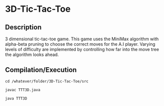 # 3D-Tic-Tac-Toe

Description
-----------
3 dimensional tic-tac-toe game. This game uses the MiniMax algorithm with alpha-beta pruning to choose the correct moves for the A.I player. Varying levels of difficulty are implemented by controlling how far into the move tree the algorithm looks ahead.

Compilation/Execution
------------
```cd /whatever/folder/3D-Tic-Tac-Toe/src```

```javac TTT3D.java```

```java TTT3D```
